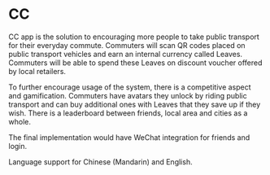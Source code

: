 # CC
CC app is the solution to encouraging more people to take public transport for their everyday commute. Commuters will scan QR codes placed on public transport vehicles and earn an internal currency called Leaves. Commuters will be able to spend these Leaves on discount voucher offered by local retailers. 

To further encourage usage of the system, there is a competitive aspect and gamification. Commuters have avatars they unlock by riding public transport and can buy additional ones with Leaves that they save up if they wish. There is a leaderboard between friends, local area and cities as a whole. 

The final implementation would have WeChat integration for friends and login. 

Language support for Chinese (Mandarin) and English.
